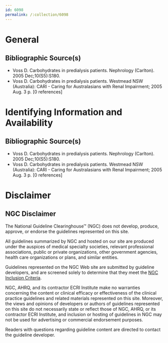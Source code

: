 ```yaml
---
id: 6098
permalink: /:collection/6098
---
```


# General

## Bibliographic Source(s)

- Voss D. Carbohydrates in predialysis patients. Nephrology (Carlton). 2005 Dec;10(S5):S180.
- Voss D. Carbohydrates in predialysis patients. Westmead NSW (Australia): CARI - Caring for Australasians with Renal Impairment; 2005 Aug. 3 p. [0 references]

# Identifying Information and Availability

## Bibliographic Source(s)

- Voss D. Carbohydrates in predialysis patients. Nephrology (Carlton). 2005 Dec;10(S5):S180.
- Voss D. Carbohydrates in predialysis patients. Westmead NSW (Australia): CARI - Caring for Australasians with Renal Impairment; 2005 Aug. 3 p. [0 references]

# Disclaimer

## NGC Disclaimer

The National Guideline Clearinghouse™ (NGC) does not develop, produce, approve, or endorse the guidelines represented on this site.

All guidelines summarized by NGC and hosted on our site are produced under the auspices of medical specialty societies, relevant professional associations, public or private organizations, other government agencies, health care organizations or plans, and similar entities.

Guidelines represented on the NGC Web site are submitted by guideline developers, and are screened solely to determine that they meet the [NGC Inclusion Criteria](/help-and-about/summaries/inclusion-criteria).

NGC, AHRQ, and its contractor ECRI Institute make no warranties concerning the content or clinical efficacy or effectiveness of the clinical practice guidelines and related materials represented on this site. Moreover, the views and opinions of developers or authors of guidelines represented on this site do not necessarily state or reflect those of NGC, AHRQ, or its contractor ECRI Institute, and inclusion or hosting of guidelines in NGC may not be used for advertising or commercial endorsement purposes.

Readers with questions regarding guideline content are directed to contact the guideline developer.

